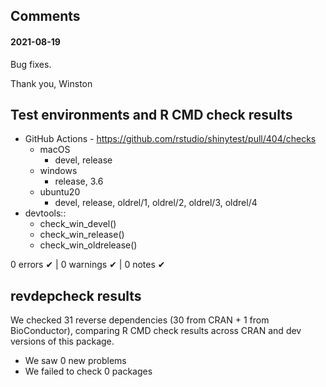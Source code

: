 ## Comments

#### 2021-08-19

Bug fixes.

Thank you,
Winston


## Test environments and R CMD check results

* GitHub Actions - https://github.com/rstudio/shinytest/pull/404/checks
  * macOS
    * devel, release
  * windows
    * release, 3.6
  * ubuntu20
    * devel, release, oldrel/1, oldrel/2, oldrel/3, oldrel/4
* devtools::
  * check_win_devel()
  * check_win_release()
  * check_win_oldrelease()

0 errors ✔ | 0 warnings ✔ | 0 notes ✔



## revdepcheck results

We checked 31 reverse dependencies (30 from CRAN + 1 from BioConductor), comparing R CMD check results across CRAN and dev versions of this package.

 * We saw 0 new problems
 * We failed to check 0 packages
